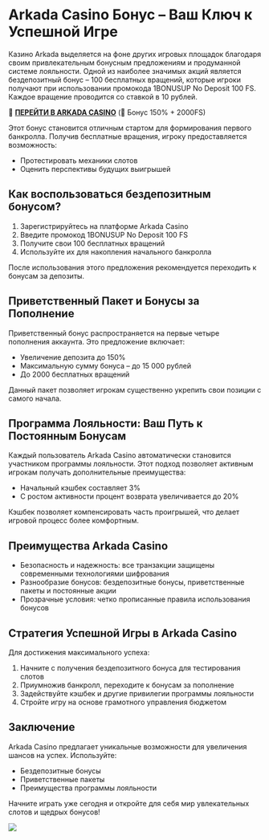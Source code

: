 # Arkada Casino Бонус – Ваш Ключ к Успешной Игре
Казино Arkada выделяется на фоне других игровых площадок благодаря своим привлекательным бонусным предложениям и продуманной системе лояльности. Одной из наиболее значимых акций является бездепозитный бонус – 100 бесплатных вращений, которые игроки получают при использовании промокода 1BONUSUP No Deposit 100 FS. Каждое вращение проводится со ставкой в 10 рублей.

🎰 **[ПЕРЕЙТИ В ARKADA CASINO](https://clck.ru/3Mmm8a "ПЕРЕЙТИ В ARKADA CASINO")** (🎁 Бонус 150% + 2000FS)

Этот бонус становится отличным стартом для формирования первого банкролла. Получив бесплатные вращения, игроку предоставляется возможность:
- Протестировать механики слотов
- Оценить перспективы будущих выигрышей

## Как воспользоваться бездепозитным бонусом?
1. Зарегистрируйтесь на платформе Arkada Casino
2. Введите промокод 1BONUSUP No Deposit 100 FS
3. Получите свои 100 бесплатных вращений
4. Используйте их для накопления начального банкролла

После использования этого предложения рекомендуется переходить к бонусам за депозиты.

## Приветственный Пакет и Бонусы за Пополнение
Приветственный бонус распространяется на первые четыре пополнения аккаунта. Это предложение включает:

- Увеличение депозита до 150%
- Максимальную сумму бонуса – до 15 000 рублей
- До 2000 бесплатных вращений

Данный пакет позволяет игрокам существенно укрепить свои позиции с самого начала.

## Программа Лояльности: Ваш Путь к Постоянным Бонусам
Каждый пользователь Arkada Casino автоматически становится участником программы лояльности. Этот подход позволяет активным игрокам получать дополнительные преимущества:

- Начальный кэшбек составляет 3%
- С ростом активности процент возврата увеличивается до 20%

Кэшбек позволяет компенсировать часть проигрышей, что делает игровой процесс более комфортным.

## Преимущества Arkada Casino
- Безопасность и надежность: все транзакции защищены современными технологиями шифрования
- Разнообразие бонусов: бездепозитные бонусы, приветственные пакеты и постоянные акции
- Прозрачные условия: четко прописанные правила использования бонусов

## Стратегия Успешной Игры в Arkada Casino
Для достижения максимального успеха:
1. Начните с получения бездепозитного бонуса для тестирования слотов
2. Приумножив банкролл, переходите к бонусам за пополнение
3. Задействуйте кэшбек и другие привилегии программы лояльности
4. Стройте игру на основе грамотного управления бюджетом

## Заключение
Arkada Casino предлагает уникальные возможности для увеличения шансов на успех. Используйте:
- Бездепозитные бонусы
- Приветственные пакеты
- Преимущества программы лояльности

Начните играть уже сегодня и откройте для себя мир увлекательных слотов и щедрых бонусов!

[![](https://i.ibb.co/yF8tXZFh/arkada-banner.png)](https://clck.ru/3Mmm8a)
